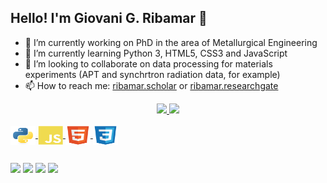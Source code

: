 ## Hello! I'm Giovani G. Ribamar 👋

- 🔭 I’m currently working on PhD in the area of Metallurgical Engineering
- 🌱 I’m currently learning Python 3, HTML5, CSS3 and JavaScript
- 👯 I’m looking to collaborate on data processing for materials experiments (APT and synchrtron radiation data, for example) 
- 📫 How to reach me: [ribamar.scholar](https://scholar.google.com.br/citations?user=0LzW_usAAAAJ&hl=pt-BR) or [ribamar.researchgate](https://www.researchgate.net/profile/Giovani-Ribamar)

<div align="center">
  <a href="https://github.com/giovanigoncalves">
  <img height="160em" src="https://github-readme-stats.vercel.app/api?username=giovanigoncalves&show_icons=true&theme=github_dark&include_all_commits=true&count_private=true"/>
  <img height="160em" src="https://github-readme-stats.vercel.app/api/top-langs/?username=giovanigoncalves&layout=compact&langs_count=7&theme=github_dark"/>
</div>

  <div style="display: inline_block"><br>
  <img align="center" alt="Rafa-Python" height="30" width="40" src="https://raw.githubusercontent.com/devicons/devicon/master/icons/python/python-original.svg">
  <img align="center" alt="Rafa-Js" height="30" width="40" src="https://raw.githubusercontent.com/devicons/devicon/master/icons/javascript/javascript-plain.svg">
  <img align="center" alt="Rafa-HTML" height="30" width="40" src="https://raw.githubusercontent.com/devicons/devicon/master/icons/html5/html5-original.svg">
  <img align="center" alt="Rafa-CSS" height="30" width="40" src="https://raw.githubusercontent.com/devicons/devicon/master/icons/css3/css3-original.svg">

</div>
  
##
 
<div> 

  <a href="https://www.instagram.com/giovanigoncalvesr/" target="_blank"><img src="https://img.shields.io/badge/-Instagram-%23E4405F?style=for-the-badge&logo=instagram&logoColor=white" target="_blank"></a>
  <a href = "mailto:giovanigoncalvesr@gmail.com"><img src="https://img.shields.io/badge/-Gmail-%23333?style=for-the-badge&logo=gmail&logoColor=white" target="_blank"></a>
  <a href="https://www.linkedin.com/in/giovani-gon%C3%A7alves-8ab685a0/" target="_blank"><img src="https://img.shields.io/badge/-LinkedIn-%230077B5?style=for-the-badge&logo=linkedin&logoColor=white" target="_blank"></a> 
  <a href="https://www.researchgate.net/profile/Giovani-Ribamar" target="_blank"><img src="https://img.shields.io/badge/Research_Gate-00CCBB.svg?&style=for-the-badge&logo=ResearchGate&logoColor=white" target="_blank"></a> 
   
</div>
